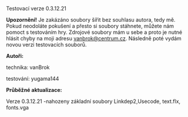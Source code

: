 Testovací verze 0.3.12.21

**Upozornění!** Je zakázáno soubory šířit bez souhlasu autora, tedy mě. Pokud neodoláte pokušení a přesto si soubory stáhnete, můžete nám pomoct s testováním hry. Zdrojové soubory mám u sebe a proto je nutné hlásit chyby na moji adresu vanbrok@centrum.cz. Následně poté vydám novou verzi testovacích souborů.


**Autoři:**

technika:
vanBrok

testování:
yugama144

**Průběžné aktualizace:**

Verze 0.3.12.21
-nahozeny základní soubory Linkdep2,Usecode, text.flx, fonts.vga
